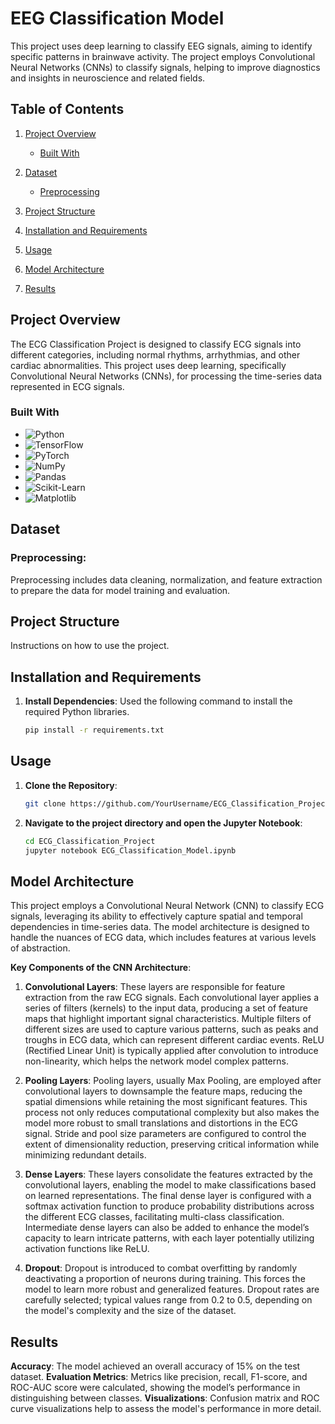 # EEG Classification Model
This project uses deep learning to classify EEG signals, aiming to identify specific patterns in brainwave activity. The project employs Convolutional Neural Networks (CNNs) to classify signals, helping to improve diagnostics and insights in neuroscience and related fields.

## Table of Contents

1. [Project Overview](#project-overview)
   - [Built With](#built-with)
   
3. [Dataset](#dataset)
   - [Preprocessing](#preprocessing)
   
4. [Project Structure](#project-structure)

5. [Installation and Requirements](#installation-and-requirements)

6. [Usage](#usage)

7. [Model Architecture](#model-architecture)
  
8. [Results](#results)


## Project Overview
The ECG Classification Project is designed to classify ECG signals into different categories, including normal rhythms, arrhythmias, and other cardiac abnormalities. This project uses deep learning, specifically Convolutional Neural Networks (CNNs), for processing the time-series data represented in ECG signals.
### Built With
- ![Python](https://img.shields.io/badge/Python-3.7+-blue?style=flat-square&logo=python&logoColor=white)
- ![TensorFlow](https://img.shields.io/badge/TensorFlow-2.0+-orange?style=flat-square&logo=tensorflow&logoColor=white)
- ![PyTorch](https://img.shields.io/badge/PyTorch-1.6+-red?style=flat-square&logo=pytorch&logoColor=white)
- ![NumPy](https://img.shields.io/badge/Numpy-1.18+-blue?style=flat-square&logo=numpy&logoColor=white)
- ![Pandas](https://img.shields.io/badge/Pandas-1.0+-green?style=flat-square&logo=pandas&logoColor=white)
- ![Scikit-Learn](https://img.shields.io/badge/Scikit--Learn-0.22+-blue?style=flat-square&logo=scikit-learn&logoColor=white)
- ![Matplotlib](https://img.shields.io/badge/Matplotlib-3.1+-purple?style=flat-square&logo=matplotlib&logoColor=white)

## Dataset
### Preprocessing: 
Preprocessing includes data cleaning, normalization, and feature extraction to prepare the data for model training and evaluation.

## Project Structure
Instructions on how to use the project.

## Installation and Requirements

1. **Install Dependencies**: Used the following command to install the required Python libraries.
   ```bash
   pip install -r requirements.txt

## Usage

1. **Clone the Repository**:
     ```bash
     git clone https://github.com/YourUsername/ECG_Classification_Project.git

2. **Navigate to the project directory and open the Jupyter Notebook**:
   ```bash
   cd ECG_Classification_Project
   jupyter notebook ECG_Classification_Model.ipynb

## Model Architecture

This project employs a Convolutional Neural Network (CNN) to classify ECG signals, leveraging its ability to effectively capture spatial and temporal dependencies in time-series data. The model architecture is designed to handle the nuances of ECG data, which includes features at various levels of abstraction.

**Key Components of the CNN Architecture**:
1. **Convolutional Layers**: 
These layers are responsible for feature extraction from the raw ECG signals. Each convolutional layer applies a series of filters (kernels) to the input data, producing a set of feature maps that highlight important signal characteristics. Multiple filters of different sizes are used to capture various patterns, such as peaks and troughs in ECG data, which can represent different cardiac events. ReLU (Rectified Linear Unit) is typically applied after convolution to introduce non-linearity, which helps the network model complex patterns.

2. **Pooling Layers**:
Pooling layers, usually Max Pooling, are employed after convolutional layers to downsample the feature maps, reducing the spatial dimensions while retaining the most significant features. This process not only reduces computational complexity but also makes the model more robust to small translations and distortions in the ECG signal. Stride and pool size parameters are configured to control the extent of dimensionality reduction, preserving critical information while minimizing redundant details.

3. **Dense Layers**:
These layers consolidate the features extracted by the convolutional layers, enabling the model to make classifications based on learned representations. The final dense layer is configured with a softmax activation function to produce probability distributions across the different ECG classes, facilitating multi-class classification. Intermediate dense layers can also be added to enhance the model’s capacity to learn intricate patterns, with each layer potentially utilizing activation functions like ReLU.

4. **Dropout**:
Dropout is introduced to combat overfitting by randomly deactivating a proportion of neurons during training. This forces the model to learn more robust and generalized features. Dropout rates are carefully selected; typical values range from 0.2 to 0.5, depending on the model's complexity and the size of the dataset.

## Results
**Accuracy**: The model achieved an overall accuracy of 15% on the test dataset.
**Evaluation Metrics**: Metrics like precision, recall, F1-score, and ROC-AUC score were calculated, showing the model’s performance in distinguishing between classes.
**Visualizations**: Confusion matrix and ROC curve visualizations help to assess the model's performance in more detail.

